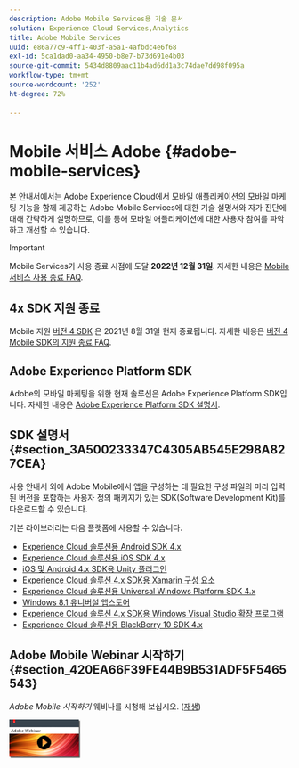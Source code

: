 ```yaml
---
description: Adobe Mobile Services용 기술 문서
solution: Experience Cloud Services,Analytics
title: Adobe Mobile Services
uuid: e86a77c9-4ff1-403f-a5a1-4afbdc4e6f68
exl-id: 5ca1dad0-aa34-4950-b8e7-b73d691e4b03
source-git-commit: 5434d8809aac11b4ad6dd1a3c74dae7dd98f095a
workflow-type: tm+mt
source-wordcount: '252'
ht-degree: 72%

---
```


# Mobile 서비스 Adobe {#adobe-mobile-services}

본 안내서에서는 Adobe Experience Cloud에서 모바일 애플리케이션의 모바일 마케팅 기능을 함께 제공하는 Adobe Mobile Services에 대한 기술 설명서와 자가 진단에 대해 간략하게 설명하므로, 이를 통해 모바일 애플리케이션에 대한 사용자 참여를 파악하고 개선할 수 있습니다.

>[!IMPORTANT]
>
>Mobile Services가 사용 종료 시점에 도달 **2022년 12월 31일**. 자세한 내용은 [Mobile 서비스 사용 종료 FAQ](eol.md).

## 4x SDK 지원 종료

Mobile 지원 [버전 4 SDK](https://github.com/Adobe-Marketing-Cloud/mobile-services) 은 2021년 8월 31일 현재 종료됩니다. 자세한 내용은 [버전 4 Mobile SDK의 지원 종료 FAQ](https://aep-sdks.gitbook.io/docs/version-4-sdk-end-of-support-faq).

## Adobe Experience Platform SDK

Adobe의 모바일 마케팅을 위한 현재 솔루션은 Adobe Experience Platform SDK입니다. 자세한 내용은 [Adobe Experience Platform SDK 설명서](https://aep-sdks.gitbook.io/docs/).

## SDK 설명서 {#section_3A500233347C4305AB545E298A827CEA}

사용 안내서 외에 Adobe Mobile에서 앱을 구성하는 데 필요한 구성 파일의 미리 입력된 버전을 포함하는 사용자 정의 패키지가 있는 SDK(Software Development Kit)를 다운로드할 수 있습니다.

기본 라이브러리는 다음 플랫폼에 사용할 수 있습니다.

* [Experience Cloud 솔루션용 Android SDK 4.x](/help/android/overview.md)
* [Experience Cloud 솔루션용 iOS SDK 4.x](/help/ios/overview.md)
* [iOS 및 Android 4.x SDK용 Unity 플러그인](/help/unity/get-started.md)
* [Experience Cloud 솔루션 4.x SDK용 Xamarin 구성 요소](/help/xamarin/get-started.md)
* [Experience Cloud 솔루션용 Universal Windows Platform SDK 4.x](/help/universal-windows/overview.md)
* [Windows 8.1 유니버설 앱스토어](/help/windows-appstore/overview.md)
* [Experience Cloud 솔루션 4.x SDK용 Windows Visual Studio 확장 프로그램](/help/windows-appstore/extensions/win-vse-4x.md)
* [Experience Cloud 솔루션용 BlackBerry 10 SDK 4.x](/help/blackberry/overview.md)

## Adobe Mobile Webinar 시작하기 {#section_420EA66F39FE44B9B531ADF5F5465543}

*Adobe Mobile 시작하기* 웨비나를 시청해 보십시오. ([재생](https://adobe.ly/PsxCFn))

[![링크 이미지](assets/webinar.png)](https://adobe.ly/PsxCFn)
